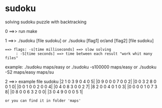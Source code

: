 # sudoku
solving sudoku puzzle with backtracking

0 ==>> run make


1 ==>> 	./sudoku [file sudoku] or ./sudoku [flag1] or/and [flag2] [file sudoku]

	==> flags: -s[time milliseconds] ==> slow solving
		 : -S[time seconds] ==> time between each result "work whit many files"
	
example:
		./sudoku maps/easy
	or
		./sudoku -s100000 maps/easy
	or
		./sudoku -S2 maps/easy maps/su

2 ==>> example file sudoku
	|2 1 0 3 9 0 4 0 5|
	|0 9 0 0 0 7 0 0 2|
	|0 0 3 2 8 0 0 1 0|
	|0 0 1 0 0 2 0 0 4|
        |0 4 0 8 3 0 0 2 7|
	|8 2 0 0 4 0 1 0 3|
	|0 0 0 0 1 0 7 3 8|
	|0 8 0 0 6 3 2 0 0|
	|3 0 4 9 0 0 0 5 1|
	
	or you can find it in folder 'maps'
